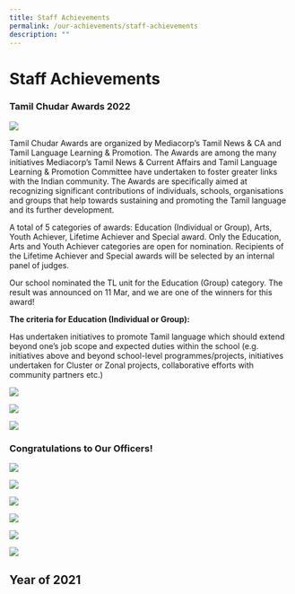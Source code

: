 ```yaml
---
title: Staff Achievements
permalink: /our-achievements/staff-achievements
description: ""
---
```

# **Staff Achievements**

### Tamil Chudar Awards 2022

![](/images/WhatsApp%20Image%202022-03-25.jpeg)

Tamil Chudar Awards are organized by Mediacorp’s Tamil News & CA and Tamil Language Learning & Promotion. The Awards are among the many initiatives Mediacorp’s Tamil News & Current Affairs and Tamil Language Learning & Promotion Committee have undertaken to foster greater links with the Indian community. The Awards are specifically aimed at recognizing significant contributions of individuals, schools, organisations and groups that help towards sustaining and promoting the Tamil language and its further development.

A total of 5 categories of awards: Education (Individual or Group), Arts, Youth Achiever, Lifetime Achiever and Special award. Only the Education, Arts and Youth Achiever categories are open for nomination. Recipients of the Lifetime Achiever and Special awards will be selected by an internal panel of judges.

Our school nominated the TL unit for the Education (Group) category. The result was announced on 11 Mar, and we are one of the winners for this award!

**The criteria for Education (Individual or Group):**  

Has undertaken initiatives to promote Tamil language which should extend beyond one’s job scope and expected duties within the school (e.g. initiatives above and beyond school-level programmes/projects, initiatives undertaken for Cluster or Zonal projects, collaborative efforts with community partners etc.)


![](/images/WhatsApp%20Image%202022-03-25(1).jpeg)

![](/images/WhatsApp%20Image%202022-03-25(2).jpeg)

![](/images/WhatsApp%20Image%202022-03-25%20(3).jpeg)


### Congratulations to Our Officers!

![](/images/MOE%20Service%20Excellence%20Awards%20MSEA%202021%20Gold.jpg)

![](/images/MOE%20Service%20Excellence%20Awards%20MSEA%202021%20List%20Silver.jpg)

![](/images/MOE%20Service%20Excellence%20Awards%20MSEA%202021%20Platinum.jpg)

![](/images/National%20Day%20Awards%202021%20Commendation%20Medal.jpg)

![](/images/National%20Day%20Awards%202021%20Long%20Service%20Medal.jpg)

![](/images/MOE%20Academy%20Awards%202021%20for%20Professional%20Development.jpg)

Year of 2021
------------
